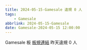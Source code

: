 ```yaml
---
title: 2024-05-15-Gamesale 違規 0 人
tags:
    - Gamesale
abbrlink: 2024-05-15-Gamesale
date: Gamesale-2024-05-15 12:00:00
---
```

Gamesale 板 [板規連結](https://www.ptt.cc/bbs/Gossiping/M.1637425085.A.07D.html)
昨天違規 0 人

